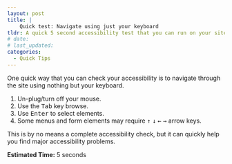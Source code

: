```yaml
---
layout: post
title: |
    Quick test: Navigate using just your keyboard
tldr: A quick 5 second accessibility test that you can run on your sites right now.
# date:
# last_updated:
categories:
  - Quick Tips
---
```

One quick way that you can check your accessibility is to navigate through the site using nothing but your keyboard.

1. Un-plug/turn off your mouse.
2. Use the <kbd>Tab</kbd> key browse.
3. Use <kbd>Enter</kbd> to select elements.
4. Some menus and form elements may require <kbd>&uarr;</kbd> <kbd>&darr;</kbd> <kbd>&larr;</kbd> <kbd>&rarr;</kbd> arrow keys.

This is by no means a complete accessibility check, but it can quickly help you find major accessibility problems.

**Estimated Time:** 5 seconds
